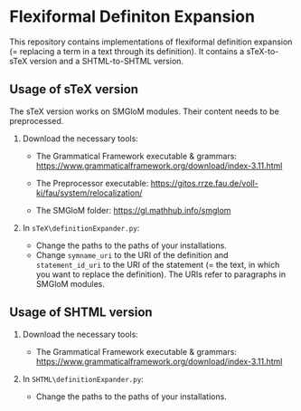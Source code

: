 # Flexiformal Definiton Expansion

This repository contains implementations of flexiformal definition expansion (= replacing a term in a text through its definition).
It contains a sTeX-to-sTeX version and a SHTML-to-SHTML version.



## Usage of sTeX version

The sTeX version works on SMGloM modules. Their content needs to be preprocessed.

1. Download the necessary tools: 

   + The Grammatical Framework executable & grammars: https://www.grammaticalframework.org/download/index-3.11.html
    
   * The Preprocessor executable: https://gitos.rrze.fau.de/voll-ki/fau/system/relocalization/
    
   * The SMGloM folder: https://gl.mathhub.info/smglom


2. In `sTeX\definitionExpander.py`:

   + Change the paths to the paths of your installations.
   
   * Change `symname_uri` to the URI of the definition and `statement_id_uri` to the URI of the statement (= the text, in which you want to replace the definition). The URIs refer to paragraphs in SMGloM modules.
  

## Usage of SHTML version

1. Download the necessary tools: 

   + The Grammatical Framework executable & grammars: https://www.grammaticalframework.org/download/index-3.11.html

2. In `SHTML\definitionExpander.py`:

   + Change the paths to the paths of your installations.
